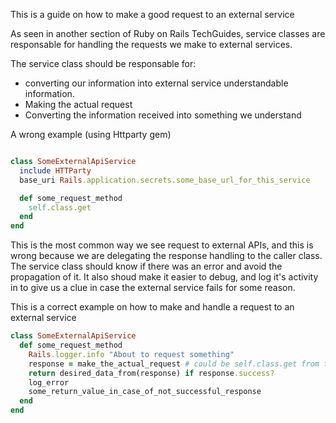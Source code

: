 This is a guide on how to make a good request to an external service

As seen in another section of Ruby on Rails TechGuides, service classes are responsable for
handling the requests we make to external services.

The service class should be responsable for:
* converting our information into external service understandable information.
* Making the actual request
* Converting the information received into something we understand

A wrong example (using Httparty gem)

```ruby

class SomeExternalApiService
  include HTTParty
  base_uri Rails.application.secrets.some_base_url_for_this_service

  def some_request_method
    self.class.get
  end
end
```

This is the most common way we see request to external APIs, and this is wrong because we are delegating the
response handling to the caller class. The service class should know if there was an error and avoid
the propagation of it. It also shoud make it easier to debug, and log it's activity in to give us a clue in case the external service
fails for some reason.

This is a correct example on how to make and handle a request to an external service  

```ruby
class SomeExternalApiService
  def some_request_method
    Rails.logger.info "About to request something"
    response = make_the_actual_request # could be self.class.get from the previous example
    return desired_data_from(response) if response.success?
    log_error
    some_return_value_in_case_of_not_successful_response
  end
end
```
